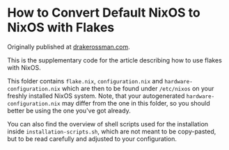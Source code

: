 # How to Convert Default NixOS to NixOS with Flakes

Originally published at [drakerossman.com](https://drakerossman.com/blog/convert-default-nixos-to-flake-nixos).

This is the supplementary code for the article describing how to use flakes with NixOS.

This folder contains `flake.nix`, `configuration.nix` and `hardware-configuration.nix` which are then to be found under `/etc/nixos` on your freshly installed NixOS system. Note, that your autogenerated `hardware-configuration.nix` may differ from the one in this folder, so you should better be using the one you've got already.

You can also find the overview of shell scripts used for the installation inside `installation-scripts.sh`, which are not meant to be copy-pasted, but to be read carefully and adjusted to your configuration.
